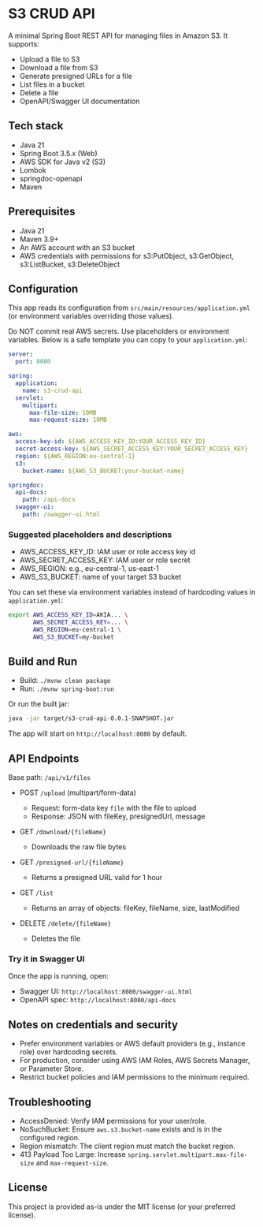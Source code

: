 # S3 CRUD API

A minimal Spring Boot REST API for managing files in Amazon S3. It supports:

- Upload a file to S3
- Download a file from S3
- Generate presigned URLs for a file
- List files in a bucket
- Delete a file
- OpenAPI/Swagger UI documentation

## Tech stack
- Java 21
- Spring Boot 3.5.x (Web)
- AWS SDK for Java v2 (S3)
- Lombok
- springdoc-openapi
- Maven

## Prerequisites
- Java 21
- Maven 3.9+
- An AWS account with an S3 bucket
- AWS credentials with permissions for s3:PutObject, s3:GetObject, s3:ListBucket, s3:DeleteObject

## Configuration
This app reads its configuration from `src/main/resources/application.yml` (or environment variables overriding those values).

Do NOT commit real AWS secrets. Use placeholders or environment variables. Below is a safe template you can copy to your `application.yml`:

```yaml
server:
  port: 8080

spring:
  application:
    name: s3-crud-api
  servlet:
    multipart:
      max-file-size: 10MB
      max-request-size: 10MB

aws:
  access-key-id: ${AWS_ACCESS_KEY_ID:YOUR_ACCESS_KEY_ID}
  secret-access-key: ${AWS_SECRET_ACCESS_KEY:YOUR_SECRET_ACCESS_KEY}
  region: ${AWS_REGION:eu-central-1}
  s3:
    bucket-name: ${AWS_S3_BUCKET:your-bucket-name}

springdoc:
  api-docs:
    path: /api-docs
  swagger-ui:
    path: /swagger-ui.html
```

### Suggested placeholders and descriptions
- AWS_ACCESS_KEY_ID: IAM user or role access key id
- AWS_SECRET_ACCESS_KEY: IAM user or role secret
- AWS_REGION: e.g., eu-central-1, us-east-1
- AWS_S3_BUCKET: name of your target S3 bucket

You can set these via environment variables instead of hardcoding values in `application.yml`:

```bash
export AWS_ACCESS_KEY_ID=AKIA... \
       AWS_SECRET_ACCESS_KEY=... \
       AWS_REGION=eu-central-1 \
       AWS_S3_BUCKET=my-bucket
```

## Build and Run

- Build: `./mvnw clean package`
- Run: `./mvnw spring-boot:run`

Or run the built jar:

```bash
java -jar target/s3-crud-api-0.0.1-SNAPSHOT.jar
```

The app will start on `http://localhost:8080` by default.

## API Endpoints
Base path: `/api/v1/files`

- POST `/upload` (multipart/form-data)
  - Request: form-data key `file` with the file to upload
  - Response: JSON with fileKey, presignedUrl, message

- GET `/download/{fileName}`
  - Downloads the raw file bytes

- GET `/presigned-url/{fileName}`
  - Returns a presigned URL valid for 1 hour

- GET `/list`
  - Returns an array of objects: fileKey, fileName, size, lastModified

- DELETE `/delete/{fileName}`
  - Deletes the file

### Try it in Swagger UI
Once the app is running, open:
- Swagger UI: `http://localhost:8080/swagger-ui.html`
- OpenAPI spec: `http://localhost:8080/api-docs`

## Notes on credentials and security
- Prefer environment variables or AWS default providers (e.g., instance role) over hardcoding secrets.
- For production, consider using AWS IAM Roles, AWS Secrets Manager, or Parameter Store.
- Restrict bucket policies and IAM permissions to the minimum required.

## Troubleshooting
- AccessDenied: Verify IAM permissions for your user/role.
- NoSuchBucket: Ensure `aws.s3.bucket-name` exists and is in the configured region.
- Region mismatch: The client region must match the bucket region.
- 413 Payload Too Large: Increase `spring.servlet.multipart.max-file-size` and `max-request-size`.

## License
This project is provided as-is under the MIT license (or your preferred license).
